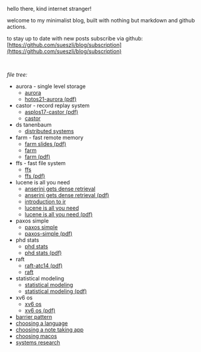 

hello there, kind internet stranger!

welcome to my minimalist blog, built with nothing but markdown and github actions.

to stay up to date with new posts subscribe via github: [https://github.com/sueszli/blog/subscription](https://github.com/sueszli/blog/subscription)

<br>

_file tree:_

- aurora - single level storage
	- [aurora](<https://sueszli.github.io/blog/aurora%20-%20single%20level%20storage/aurora>)
	- [hotos21-aurora (pdf)](<https://sueszli.github.io/blog/aurora%20-%20single%20level%20storage/hotos21-aurora.pdf>)
- castor - record replay system
	- [asplos17-castor (pdf)](<https://sueszli.github.io/blog/castor%20-%20record%20replay%20system/asplos17-castor.pdf>)
	- [castor](<https://sueszli.github.io/blog/castor%20-%20record%20replay%20system/castor>)
- ds tanenbaum
	- [distributed systems](<https://sueszli.github.io/blog/ds%20tanenbaum/distributed%20systems>)
- farm - fast remote memory
	- [farm slides (pdf)](<https://sueszli.github.io/blog/farm%20-%20fast%20remote%20memory/farm%20slides.pdf>)
	- [farm](<https://sueszli.github.io/blog/farm%20-%20fast%20remote%20memory/farm>)
	- [farm (pdf)](<https://sueszli.github.io/blog/farm%20-%20fast%20remote%20memory/farm.pdf>)
- ffs - fast file system
	- [ffs](<https://sueszli.github.io/blog/ffs%20-%20fast%20file%20system/ffs>)
	- [ffs (pdf)](<https://sueszli.github.io/blog/ffs%20-%20fast%20file%20system/ffs.pdf>)
- lucene is all you need
	- [anserini gets dense retrieval](<https://sueszli.github.io/blog/lucene%20is%20all%20you%20need/anserini%20gets%20dense%20retrieval>)
	- [anserini gets dense retrieval (pdf)](<https://sueszli.github.io/blog/lucene%20is%20all%20you%20need/anserini%20gets%20dense%20retrieval.pdf>)
	- [introduction to ir](<https://sueszli.github.io/blog/lucene%20is%20all%20you%20need/introduction%20to%20ir>)
	- [lucene is all you need](<https://sueszli.github.io/blog/lucene%20is%20all%20you%20need/lucene%20is%20all%20you%20need>)
	- [lucene is all you need (pdf)](<https://sueszli.github.io/blog/lucene%20is%20all%20you%20need/lucene%20is%20all%20you%20need.pdf>)
- paxos simple
	- [paxos simple](<https://sueszli.github.io/blog/paxos%20simple/paxos%20simple>)
	- [paxos-simple (pdf)](<https://sueszli.github.io/blog/paxos%20simple/paxos-simple.pdf>)
- phd stats
	- [phd stats](<https://sueszli.github.io/blog/phd%20stats/phd%20stats>)
	- [phd stats (pdf)](<https://sueszli.github.io/blog/phd%20stats/phd%20stats.pdf>)
- raft
	- [raft-atc14 (pdf)](<https://sueszli.github.io/blog/raft/raft-atc14.pdf>)
	- [raft](<https://sueszli.github.io/blog/raft/raft>)
- statistical modeling
	- [statistical modeling](<https://sueszli.github.io/blog/statistical%20modeling/statistical%20modeling>)
	- [statistical modeling (pdf)](<https://sueszli.github.io/blog/statistical%20modeling/statistical%20modeling.pdf>)
- xv6 os
	- [xv6 os](<https://sueszli.github.io/blog/xv6%20os/xv6%20os>)
	- [xv6 os (pdf)](<https://sueszli.github.io/blog/xv6%20os/xv6%20os.pdf>)
- [barrier pattern](<https://sueszli.github.io/blog/barrier%20pattern>)
- [choosing a language](<https://sueszli.github.io/blog/choosing%20a%20language>)
- [choosing a note taking app](<https://sueszli.github.io/blog/choosing%20a%20note%20taking%20app>)
- [choosing macos](<https://sueszli.github.io/blog/choosing%20macos>)
- [systems research](<https://sueszli.github.io/blog/systems%20research>)
